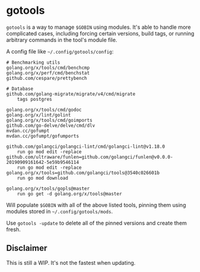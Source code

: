 # gotools

`gotools` is a way to manage `$GOBIN` using modules.
It's able to handle more complicated cases, including forcing certain versions, build tags, or running arbitrary
commands in the tool's module file.

A config file like `~/.config/gotools/config`:

```
# Benchmarking utils
golang.org/x/tools/cmd/benchcmp
golang.org/x/perf/cmd/benchstat
github.com/cespare/prettybench

# Database
github.com/golang-migrate/migrate/v4/cmd/migrate
    tags postgres

golang.org/x/tools/cmd/godoc
golang.org/x/lint/golint
golang.org/x/tools/cmd/goimports
github.com/go-delve/delve/cmd/dlv
mvdan.cc/gofumpt
mvdan.cc/gofumpt/gofumports

github.com/golangci/golangci-lint/cmd/golangci-lint@v1.18.0
    run go mod edit -replace github.com/ultraware/funlen=github.com/golangci/funlen@v0.0.0-20190909161642-5e59b9546114
    run go mod edit -replace golang.org/x/tools=github.com/golangci/tools@3540c026601b
    run go mod download

golang.org/x/tools/gopls@master
    run go get -d golang.org/x/tools@master
```

Will populate `$GOBIN` with all of the above listed tools, pinning them using modules stored in `~/.config/gotools/mods`.

Use `gotools -update` to delete all of the pinned versions and create them fresh.


## Disclaimer

This is still a WIP. It's not the fastest when updating.
